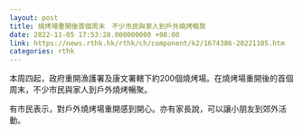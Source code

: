 ```yaml
---
layout: post
title: 燒烤場重開後首個周末　不少市民與家人到戶外燒烤暢聚
date: 2022-11-05 17:53:28.000000000 +08:00
link: https://news.rthk.hk/rthk/ch/component/k2/1674386-20221105.htm
categories: rthk
---
```


本周四起，政府重開漁護署及康文署轄下約200個燒烤場。在燒烤場重開後的首個周末，不少市民與家人到戶外燒烤暢聚。

有市民表示，對戶外燒烤場重開感到開心。亦有家長說，可以讓小朋友到郊外活動。
